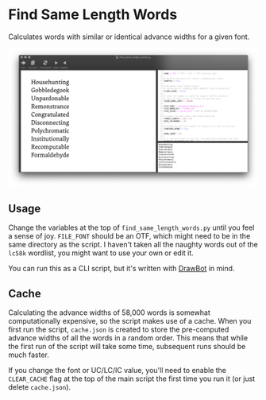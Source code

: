 # Find Same Length Words
Calculates words with similar or identical advance widths for a given font.

![Example Screenshot](screenshot.png)

## Usage
Change the variables at the top of `find_same_length_words.py` until you feel a sense of joy. `FILE_FONT` should be an OTF, which might need to be in the same directory as the script. I haven't taken all the naughty words out of the `lc58k` wordlist, you might want to use your own or edit it.

You can run this as a CLI script, but it's written with [DrawBot](https://www.drawbot.com) in mind.

## Cache
Calculating the advance widths of 58,000 words is somewhat computationally expensive, so the script makes use of a cache. When you first run the script, `cache.json` is created to store the pre-computed advance widths of all the words in a random order. This means that while the first run of the script will take some time, subsequent runs should be much faster.

If you change the font or UC/LC/IC value, you'll need to enable the `CLEAR_CACHE` flag at the top of the main script the first time you run it (or just delete `cache.json`).